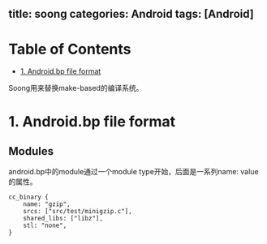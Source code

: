 title: soong
categories: Android
tags: [Android]
---

# Table of Contents
- [1. Android.bp file format](#section1)


Soong用来替换make-based的编译系统。

<a name="section1"></a>
# 1. Android.bp file format

## Modules
android.bp中的module通过一个module type开始，后面是一系列name: value的属性。

	cc_binary {
	    name: "gzip",
	    srcs: ["src/test/minigzip.c"],
	    shared_libs: ["libz"],
	    stl: "none",
	}

